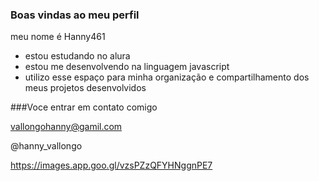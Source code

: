 ### Boas vindas ao meu perfil 

meu nome é Hanny461 

- estou estudando no alura
- estou me desenvolvendo na linguagem javascript
- utilizo esse espaço para minha organização e compartilhamento dos meus projetos desenvolvidos

###Voce entrar em contato comigo 

vallongohanny@gamil.com

@hanny_vallongo

https://images.app.goo.gl/vzsPZzQFYHNggnPE7
